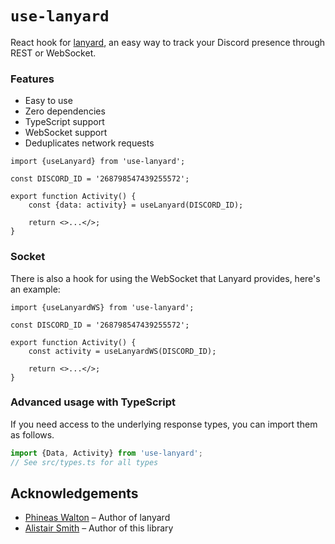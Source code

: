 # `use-lanyard`

React hook for [lanyard](https://github.com/Phineas/lanyard), an easy way to track your Discord presence through REST or WebSocket.

### Features

- Easy to use
- Zero dependencies
- TypeScript support
- WebSocket support
- Deduplicates network requests

```tsx
import {useLanyard} from 'use-lanyard';

const DISCORD_ID = '268798547439255572';

export function Activity() {
	const {data: activity} = useLanyard(DISCORD_ID);

	return <>...</>;
}
```

### Socket

There is also a hook for using the WebSocket that Lanyard provides, here's an example:

```tsx
import {useLanyardWS} from 'use-lanyard';

const DISCORD_ID = '268798547439255572';

export function Activity() {
	const activity = useLanyardWS(DISCORD_ID);

	return <>...</>;
}
```

### Advanced usage with TypeScript

If you need access to the underlying response types, you can import them as follows.

```ts
import {Data, Activity} from 'use-lanyard';
// See src/types.ts for all types
```

## Acknowledgements

- [Phineas Walton](https://github.com/Phineas/) – Author of lanyard
- [Alistair Smith](https://github.com/alii/) – Author of this library
